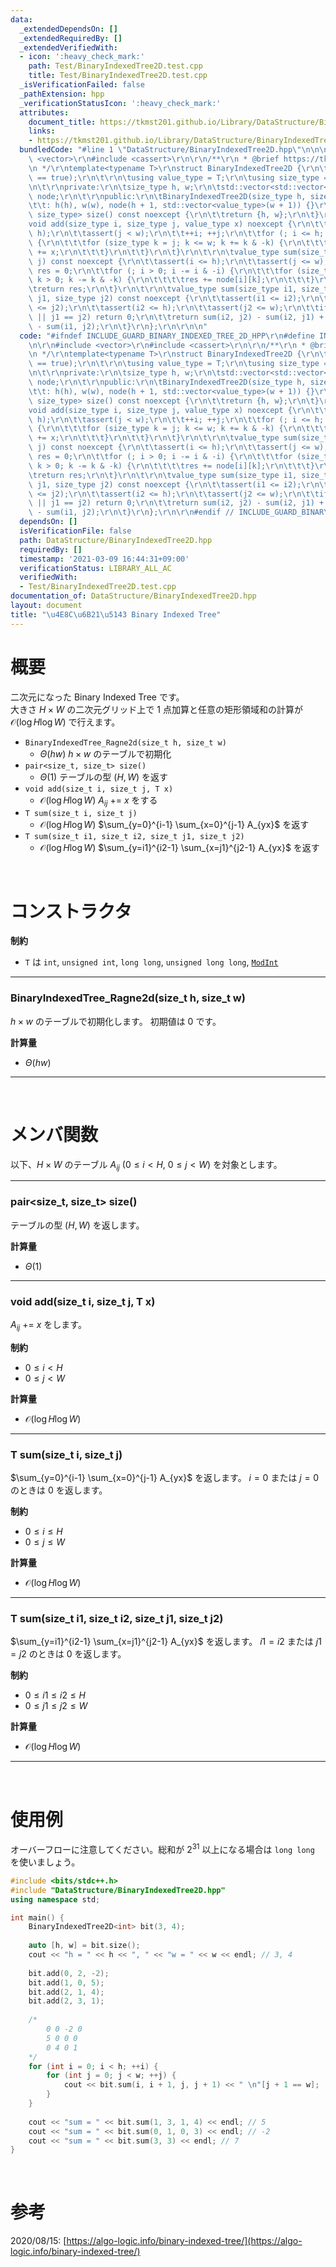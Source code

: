 ```yaml
---
data:
  _extendedDependsOn: []
  _extendedRequiredBy: []
  _extendedVerifiedWith:
  - icon: ':heavy_check_mark:'
    path: Test/BinaryIndexedTree2D.test.cpp
    title: Test/BinaryIndexedTree2D.test.cpp
  _isVerificationFailed: false
  _pathExtension: hpp
  _verificationStatusIcon: ':heavy_check_mark:'
  attributes:
    document_title: https://tkmst201.github.io/Library/DataStructure/BinaryIndexedTree2D.hpp
    links:
    - https://tkmst201.github.io/Library/DataStructure/BinaryIndexedTree2D.hpp
  bundledCode: "#line 1 \"DataStructure/BinaryIndexedTree2D.hpp\"\n\n\n\r\n#include\
    \ <vector>\r\n#include <cassert>\r\n\r\n/**\r\n * @brief https://tkmst201.github.io/Library/DataStructure/BinaryIndexedTree2D.hpp\r\
    \n */\r\ntemplate<typename T>\r\nstruct BinaryIndexedTree2D {\r\n\tstatic_assert(std::is_integral<T>::value\
    \ == true);\r\n\t\r\n\tusing value_type = T;\r\n\tusing size_type = std::size_t;\r\
    \n\t\r\nprivate:\r\n\tsize_type h, w;\r\n\tstd::vector<std::vector<value_type>>\
    \ node;\r\n\t\r\npublic:\r\n\tBinaryIndexedTree2D(size_type h, size_type w)\r\n\
    \t\t: h(h), w(w), node(h + 1, std::vector<value_type>(w + 1)) {}\r\n\t\r\n\tstd::pair<size_type,\
    \ size_type> size() const noexcept {\r\n\t\treturn {h, w};\r\n\t}\r\n\t\r\n\t\
    void add(size_type i, size_type j, value_type x) noexcept {\r\n\t\tassert(i <\
    \ h);\r\n\t\tassert(j < w);\r\n\t\t++i; ++j;\r\n\t\tfor (; i <= h; i += i & -i)\
    \ {\r\n\t\t\tfor (size_type k = j; k <= w; k += k & -k) {\r\n\t\t\t\tnode[i][k]\
    \ += x;\r\n\t\t\t}\r\n\t\t}\r\n\t}\r\n\t\r\n\tvalue_type sum(size_type i, size_type\
    \ j) const noexcept {\r\n\t\tassert(i <= h);\r\n\t\tassert(j <= w);\r\n\t\tvalue_type\
    \ res = 0;\r\n\t\tfor (; i > 0; i -= i & -i) {\r\n\t\t\tfor (size_type k = j;\
    \ k > 0; k -= k & -k) {\r\n\t\t\t\tres += node[i][k];\r\n\t\t\t}\r\n\t\t}\r\n\t\
    \treturn res;\r\n\t}\r\n\t\r\n\tvalue_type sum(size_type i1, size_type i2, size_type\
    \ j1, size_type j2) const noexcept {\r\n\t\tassert(i1 <= i2);\r\n\t\tassert(j1\
    \ <= j2);\r\n\t\tassert(i2 <= h);\r\n\t\tassert(j2 <= w);\r\n\t\tif (i1 == i2\
    \ || j1 == j2) return 0;\r\n\t\treturn sum(i2, j2) - sum(i2, j1) + sum(i1, j1)\
    \ - sum(i1, j2);\r\n\t}\r\n};\r\n\r\n\n"
  code: "#ifndef INCLUDE_GUARD_BINARY_INDEXED_TREE_2D_HPP\r\n#define INCLUDE_GUARD_BINARY_INDEXED_TREE_2D_HPP\r\
    \n\r\n#include <vector>\r\n#include <cassert>\r\n\r\n/**\r\n * @brief https://tkmst201.github.io/Library/DataStructure/BinaryIndexedTree2D.hpp\r\
    \n */\r\ntemplate<typename T>\r\nstruct BinaryIndexedTree2D {\r\n\tstatic_assert(std::is_integral<T>::value\
    \ == true);\r\n\t\r\n\tusing value_type = T;\r\n\tusing size_type = std::size_t;\r\
    \n\t\r\nprivate:\r\n\tsize_type h, w;\r\n\tstd::vector<std::vector<value_type>>\
    \ node;\r\n\t\r\npublic:\r\n\tBinaryIndexedTree2D(size_type h, size_type w)\r\n\
    \t\t: h(h), w(w), node(h + 1, std::vector<value_type>(w + 1)) {}\r\n\t\r\n\tstd::pair<size_type,\
    \ size_type> size() const noexcept {\r\n\t\treturn {h, w};\r\n\t}\r\n\t\r\n\t\
    void add(size_type i, size_type j, value_type x) noexcept {\r\n\t\tassert(i <\
    \ h);\r\n\t\tassert(j < w);\r\n\t\t++i; ++j;\r\n\t\tfor (; i <= h; i += i & -i)\
    \ {\r\n\t\t\tfor (size_type k = j; k <= w; k += k & -k) {\r\n\t\t\t\tnode[i][k]\
    \ += x;\r\n\t\t\t}\r\n\t\t}\r\n\t}\r\n\t\r\n\tvalue_type sum(size_type i, size_type\
    \ j) const noexcept {\r\n\t\tassert(i <= h);\r\n\t\tassert(j <= w);\r\n\t\tvalue_type\
    \ res = 0;\r\n\t\tfor (; i > 0; i -= i & -i) {\r\n\t\t\tfor (size_type k = j;\
    \ k > 0; k -= k & -k) {\r\n\t\t\t\tres += node[i][k];\r\n\t\t\t}\r\n\t\t}\r\n\t\
    \treturn res;\r\n\t}\r\n\t\r\n\tvalue_type sum(size_type i1, size_type i2, size_type\
    \ j1, size_type j2) const noexcept {\r\n\t\tassert(i1 <= i2);\r\n\t\tassert(j1\
    \ <= j2);\r\n\t\tassert(i2 <= h);\r\n\t\tassert(j2 <= w);\r\n\t\tif (i1 == i2\
    \ || j1 == j2) return 0;\r\n\t\treturn sum(i2, j2) - sum(i2, j1) + sum(i1, j1)\
    \ - sum(i1, j2);\r\n\t}\r\n};\r\n\r\n#endif // INCLUDE_GUARD_BINARY_INDEXED_TREE_2D_HPP"
  dependsOn: []
  isVerificationFile: false
  path: DataStructure/BinaryIndexedTree2D.hpp
  requiredBy: []
  timestamp: '2021-03-09 16:44:31+09:00'
  verificationStatus: LIBRARY_ALL_AC
  verifiedWith:
  - Test/BinaryIndexedTree2D.test.cpp
documentation_of: DataStructure/BinaryIndexedTree2D.hpp
layout: document
title: "\u4E8C\u6B21\u5143 Binary Indexed Tree"
---
```


# 概要

二次元になった Binary Indexed Tree です。  
大きさ $H \times W$ の二次元グリッド上で $1$ 点加算と任意の矩形領域和の計算が $\mathcal{O}(\log{H} \log{W})$ で行えます。  

- `BinaryIndexedTree_Ragne2d(size_t h, size_t w)`
	- $\Theta(hw)$ $h \times w$ のテーブルで初期化
- `pair<size_t, size_t> size()`
	- $\Theta(1)$ テーブルの型 $(H, W)$ を返す
- `void add(size_t i, size_t j, T x)`
	- $\mathcal{O}(\log{H} \log{W})$ $A_{ij}$ += $x$ をする
- `T sum(size_t i, size_t j)`
	- $\mathcal{O}(\log{H} \log{W})$ $\sum_{y=0}^{i-1} \sum_{x=0}^{j-1} A_{yx}$ を返す
- `T sum(size_t i1, size_t i2, size_t j1, size_t j2)`
	- $\mathcal{O}(\log{H} \log{W})$ $\sum_{y=i1}^{i2-1} \sum_{x=j1}^{j2-1} A_{yx}$ を返す

<br>

# コンストラクタ

**制約**

- `T` は `int`, `unsigned int`, `long long`, `unsigned long long`, [`ModInt`](https://tkmst201.github.io/Library/Mathematics/ModInt.hpp)

---

### BinaryIndexedTree_Ragne2d(size_t h, size_t w)

$h \times w$ のテーブルで初期化します。
初期値は $0$ です。  

**計算量**

- $\Theta(hw)$

---

<br>

# メンバ関数

以下、$H \times W$ のテーブル $A_{ij}\ (0 \leq i < H,\ 0 \leq j < W)$ を対象とします。

---

### pair<size_t, size_t> size()

テーブルの型 $(H, W)$ を返します。  

**計算量**

- $\Theta(1)$

---

### void add(size_t i, size_t j, T x)

$A_{ij}$ += $x$ をします。  

**制約**

- $0 \leq i < H$
- $0 \leq j < W$

**計算量**

- $\mathcal{O}(\log{H} \log{W})$

---

### T sum(size_t i, size_t j)

$\sum_{y=0}^{i-1} \sum_{x=0}^{j-1} A_{yx}$ を返します。
$i = 0$ または $j = 0$ のときは $0$ を返します。  

**制約**

- $0 \leq i \leq H$
- $0 \leq j \leq W$

**計算量**

- $\mathcal{O}(\log{H} \log{W})$

---

### T sum(size_t i1, size_t i2, size_t j1, size_t j2)

$\sum_{y=i1}^{i2-1} \sum_{x=j1}^{j2-1} A_{yx}$ を返します。
$i1 = i2$ または $j1 = j2$ のときは $0$ を返します。  

**制約**

- $0 \leq i1 \leq i2 \leq H$
- $0 \leq j1 \leq j2 \leq W$

**計算量**

- $\mathcal{O}(\log{H} \log{W})$

---

<br>

# 使用例

オーバーフローに注意してください。総和が $2^{31}$ 以上になる場合は `long long` を使いましょう。  

```cpp
#include <bits/stdc++.h>
#include "DataStructure/BinaryIndexedTree2D.hpp"
using namespace std;

int main() {
	BinaryIndexedTree2D<int> bit(3, 4);
	
	auto [h, w] = bit.size();
	cout << "h = " << h << ", " << "w = " << w << endl; // 3, 4
	
	bit.add(0, 2, -2);
	bit.add(1, 0, 5);
	bit.add(2, 1, 4);
	bit.add(2, 3, 1);
	
	/*
		0 0 -2 0
		5 0 0 0
		0 4 0 1
	*/
	for (int i = 0; i < h; ++i) {
		for (int j = 0; j < w; ++j) {
			cout << bit.sum(i, i + 1, j, j + 1) << " \n"[j + 1 == w];
		}
	}
	
	cout << "sum = " << bit.sum(1, 3, 1, 4) << endl; // 5
	cout << "sum = " << bit.sum(0, 1, 0, 3) << endl; // -2
	cout << "sum = " << bit.sum(3, 3) << endl; // 7
}
```

<br>

# 参考

2020/08/15: [https://algo-logic.info/binary-indexed-tree/](https://algo-logic.info/binary-indexed-tree/)  

<br>